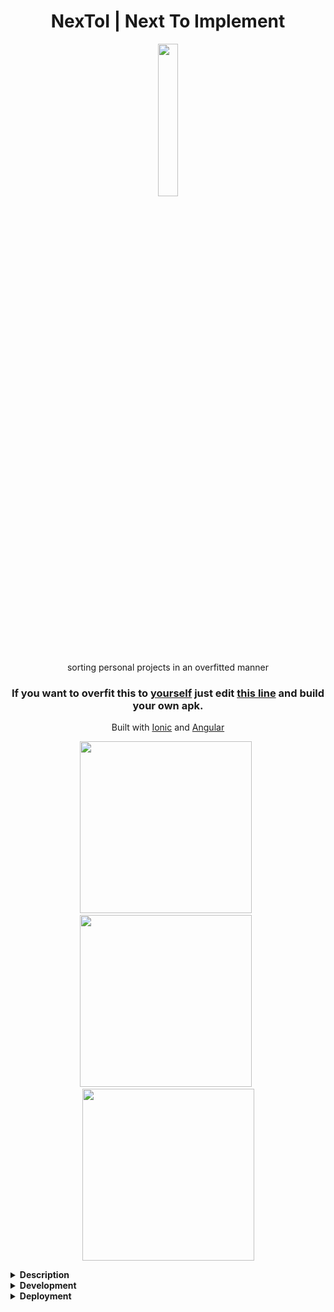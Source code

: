 <h1 align="center">NexToI | Next To Implement</h1>

<p align="center">
	<img src="https://i.imgur.com/xO0fYpr.png" width="25%"/>
</p>
	
<p align="center">
	sorting personal projects in an overfitted manner
</p>

<h3 align="center">
	If you want to overfit this to <u>yourself</u> just edit <a href="https://github.com/msramalho/nextoi/blob/e66cfd83df23cd1dc7159397d148133127cfb650/src/app/models/idea.ts#L11">this line</a> and build your own apk.
</h3>

<p align="center">
	Built with <a href="https://ionicframework.com/">Ionic</a> and <a href="https://angular.io/">Angular</a>
</p>




<p>
	<div align="center">
		<img src="https://i.imgur.com/LtMgN3O.png" width="275px"/> &nbsp; 
		<img src="https://i.imgur.com/YwAE2Q2.png" width="275px"/> &nbsp; 	
		<img src="https://i.imgur.com/VVBE8gF.png" width="275px"/>
	</div>
</p>


<details><summary><strong>Description</strong></summary>
<p>

Typically for people who have more ideas than time to implement them all, this app helps you figure out which should be the next one to be implemented.

This app allows you to manage by adding new ideas as they sprout, classifying them on multiple categories
such as:
* motivation
* social status
* profitability
* workload
* educational
* door opening
* usefulness
* scalability
* costs
* realistic

You can then sort, filter and search for your ideas and ultimately archive and delete them.
</p>
</details>





<details><summary><strong>Development</strong></summary>

* `ionic cordova build ios/android --prod` build for android
* `ionic cordova run android --device` run on android
* `ionic cordova run android --device  -l --debug` run on android for debug
* `ionic cordova build browser` + `ionic serve --cordova --platform browser` to have cordova with livereload 
* `ionic serve --lab --cordova --platform browser` to open the ionic-lab

</details>







<details><summary><strong>Deployment</strong></summary>

### PlayStore

#### Outdated
1. [source](https://ionicframework.com/docs/publishing/play-store)
2. run `release.sh` (custom made file)
3. upload to play store

#### Updated

1. If android platform is still not present: `cordova platform add android`
2. Update the **cdvVersionCode** in [gradle.properties](platforms/android/gradle.properties) to be larger than the one visible in [Google Play Console](https://play.google.com/apps/publish/) (as a reference started as `100001` for `v1.0.1`)
3. Update the `version` in [package.json](package.json) and [config.xml](config.xml)
4. `ionic cordova build android --prod --release` (will generate gradlew if not present)
5. Copy [my-release-keys.jks](my-release-keys.jks) and [release-signing.properties](release-signing.properties)
6. Next step requires `release-signing.properties` to exist in `android/platform` according to [this](https://stackoverflow.com/a/39727947/6196010), otherwise playstore won't accept as it is not signed
7. `cd platforms/android/` and then `./gradlew clean bundle` - aftwerwards the **signed** (assuming release-signing.properties) bundle will be available [here](platforms\android\app\build\outputs\bundle\release)
8. Go to [Google Play Console](https://play.google.com/apps/publish/) select app > Release Management > App Releases > Production and upload new bundle
</details>
